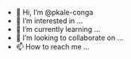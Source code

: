 - 👋 Hi, I’m @pkale-conga
- 👀 I’m interested in ...
- 🌱 I’m currently learning ...
- 💞️ I’m looking to collaborate on ...
- 📫 How to reach me ...

<!---
pkale-conga/pkale-conga is a ✨ special ✨ repository because its `README.md` (this file) appears on your GitHub profile.
You can click the Preview link to take a look at your changes.
--->
